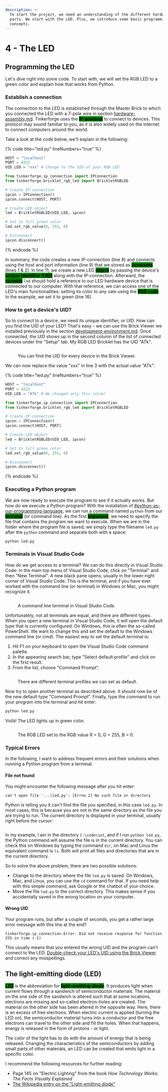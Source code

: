 ```yaml
---
description: >-
  To start the project, we need an understanding of the different hardware
  parts. We start with the LED. Plus, we introduce some basic programming
  concepts.
---
```


# 4 - The LED

## Programming the LED

Let's dive right into some code. To start with, we will set the RGB LED to a green color and explain how that works from Python.

### Establish a connection

The connection to the LED is established through the Master Brick to which you connected the LED with a 7-pole wire in section [hardware-assembly.md](hardware-assembly.md "mention"). Tinkerforge uses the <mark style="background-color:green;">**IP-protocol**</mark> to connect to devices. This protocol may sound familiar to you, as it is also widely used on the internet to connect computers around the world.

Take a look at the code below, we'll explain in the following:

{% code title="led.py" lineNumbers="true" %}
```python
HOST = "localhost"
PORT = 4223
UID_LED = "xxx" # Change to the UID of your RGB LED

from tinkerforge.ip_connection import IPConnection
from tinkerforge.bricklet_rgb_led import BrickletRGBLED

# Create IP-connection
ipcon = IPConnection()
ipcon.connect(HOST, PORT)

# Create LED object
led = BrickletRGBLED(UID_LED, ipcon)

# Set to full green color
led.set_rgb_value(0, 255, 0)

# Disconnect
ipcon.disconnect()
```
{% endcode %}

In summary, the code creates a new IP-connection (line 8) and connects using the host and port information (line 9) that we stored as <mark style="background-color:green;">**constants**</mark> (lines 1 & 2). In line 11, we create a new LED <mark style="background-color:green;">**object**</mark> by passing the device's <mark style="background-color:green;">**unique identifier (UID)**</mark> along with the IP-connection. Afterward, the <mark style="background-color:green;">**variable**</mark> `led` should hold a reference to our LED hardware device that is connected to our computer. With that reference, we can access one of the LED's main functionalities: setting its color to any vale using the <mark style="background-color:green;">**RGB code**</mark>. In the example, we set it to green (line 16).

### How to get a device's UID?

So to connect to a device, we need its unique identifier, or UID. How can you find the UID of your LED? That's easy - we can use the Brick Viewer we installed previously in the section [development-environment.md](development-environment.md "mention"). Once connected, the UID shows up in the second column of the list of connected devices under the "Setup" tab. My RGB LED Bricklet has the UID "ATk".

<figure><img src="../.gitbook/assets/image (45).png" alt=""><figcaption><p>You can find the UID for every device in the Brick Viewer.</p></figcaption></figure>

We can now replace the value "xxx" in line 3 with the actual value "ATk":

{% code title="led.py" lineNumbers="true" %}
```python
HOST = "localhost"
PORT = 4223
UID_LED = "ATk" # We changed only this value!

from tinkerforge.ip_connection import IPConnection
from tinkerforge.bricklet_rgb_led import BrickletRGBLED

# Create IP-connection
ipcon = IPConnection()
ipcon.connect(HOST, PORT)

# Create LED object
led = BrickletRGBLED(UID_LED, ipcon)

# Set to full green color
led.set_rgb_value(0, 255, 0)

# Disconnect
ipcon.disconnect()
```
{% endcode %}

### Executing a Python program

We are now ready to execute the program to see if it actually works. But how do we execute a Python program? With the installation of [#python-as-our-programming-language](development-environment.md#python-as-our-programming-language "mention"), we can run a command named `python` from our <mark style="background-color:green;">**terminal**</mark> (or command line). As the first <mark style="background-color:green;">**argument**</mark>, we need to specify the file that contains the program we want to execute. When we are in the folder where the program file is saved, we simply type the filename `led.py` after the `python` command and separate both with a space:

```bash
python led.py
```

### Terminals in Visual Studio Code

How do we get access to a terminal? We can do this directly in Visual Studio Code: in the main top menu of Visual Studio Code, click on "Terminal" and then "New Terminal".  A new black pane opens, usually in the lower-right corner of Visual Studio Code. This is the terminal, and if you have ever worked with the command line (or terminal) in Windows or Mac, you might recognize it.

<figure><img src="../.gitbook/assets/image (2).png" alt=""><figcaption><p>A command line terminal in Visual Studio Code.</p></figcaption></figure>

Unfortunately, not all terminals are equal, and there are different types. When you open a new terminal in Visual Studio Code, it will open the default type that is currently configured. On Windows, this is often the so-called PowerShell. We want to change this and set the default to the Windows command line (or _cmd_). The easiest way to set the default terminal is:

1. Hit F1 on your keyboard to open the Visual Studio Code command palette.
2. In the appearing search bar, type "Select default profile" and click on the first result.
3. From the list, choose "Command Prompt".

<figure><img src="../.gitbook/assets/image (1).png" alt=""><figcaption><p>There are different terminal profiles we can set as default.</p></figcaption></figure>

Now try to open another terminal as described above. It should now be of the new default type "Command Prompt". Finally, type the command to run your program into the terminal and hit enter:

```bash
python led.py
```

Voilà! The LED lights up in green color.

<figure><img src="../.gitbook/assets/rgb_led_green.jpg" alt=""><figcaption><p>The RGB LED set to the RGB value R = 0, G = 255, B = 0.</p></figcaption></figure>

### Typical Errors

In the following, I want to address frequent errors and their solutions when running a Python program from a terminal.

#### File not found

You might encounter the following message after you hit enter:

```
can't open file '...\led.py': [Errno 2] No such file or directory
```

Python is telling you it can't find the file you specified, in this case `led.py`. In most cases, this is because you are not in the same directory as the file you are trying to run. The current directory is displayed in your terminal, usually right before the cursor:

<figure><img src="../.gitbook/assets/image.png" alt=""><figcaption></figcaption></figure>

In my example, I am in the directory `C:\code\iot`, and if I run `python led.py`, the Python command will assume the file is in the current directory. You can check this on Windows by typing the command `dir`, on Mac and Linus the equivalent command is `ls`. Both will print all files and directories that are in the current directory.&#x20;

So to solve the above problem, there are two possible solutions:

* Change to the directory where the file `led.py` is saved. On Windows, Mac, and Linux, you can use the `cd` command for that. If you need help with this simple command, ask Google or the chatbot of your choice.
* Move the file `led.py` to the correct directory. This makes sense if you accidentally saved in the wrong location on your computer.

#### Wrong UID

Your program runs, but after a couple of seconds, you get a rather large error message with this line at the end?&#x20;

```
tinkerforge.ip_connection.Error: Did not receive response for function 255 in time (-1)
```

This usually means that you entered the wrong UID and the program can't connect to the LED. [Double-check your LED's UID using the Brick Viewer](4-the-led.md#how-to-get-a-devices-uid) and correct any misspellings.

## The light-emitting diode (LED)

<mark style="background-color:green;">**LED**</mark> is the abbreviation for <mark style="background-color:green;">**light-emitting-diode**</mark>. It produces light when current flows through a sandwich of semiconductor materials. The material on the one side of the sandwich is altered such that at some locations, electrons are missing and so-called electron-holes are created. The material on the other side has been altered in the opposite way. Here, there is an excess of free electrons. When electric current is applied (turning the LED on), the semiconductor material turns into a conductor and the free electrons can travel to the other side and fill the holes. When that happens, energy is released in the form of protons - or light.

The color of the light has to do with the amount of energy that is being released. Changing the characteristics of the semiconductors by adding small parts of other materials, an LED can be created that emits light in a specific color.

I recommend the following resources for further reading:

* Page 145 on "Electric Lighting" from the book _How Technology Works: The Facts Visually Explained_
* [The Wikipedia entry on the "Light-emitting diode"](https://en.wikipedia.org/wiki/Light-emitting\_diode)

